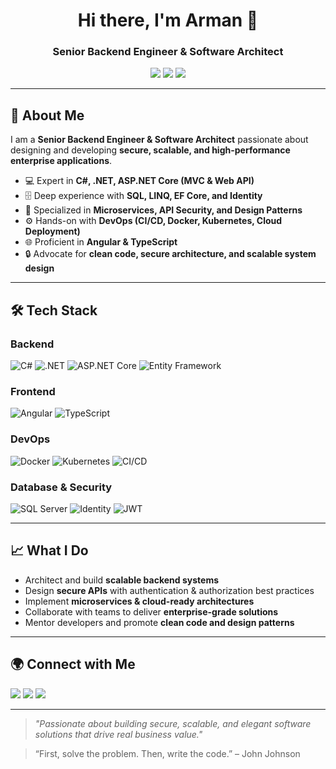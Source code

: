 <!-- Profile Header -->
<h1 align="center">Hi there, I'm Arman 👋</h1>
<h3 align="center">Senior Backend Engineer & Software Architect</h3>
<p align="center">
  <a href="https://www.linkedin.com/in/arman-ds-b3b967291"><img src="https://img.shields.io/badge/LinkedIn-Profile-blue?style=flat&logo=linkedin" /></a>
  <a href="mailto:ds.limited.ar@gmail.com"><img src="https://img.shields.io/badge/Email-Contact-red?style=flat&logo=gmail" /></a>
  <a href="https://github.com/yourusername"><img src="https://img.shields.io/badge/GitHub-Follow-black?style=flat&logo=github" /></a>
</p>

---

## 🚀 About Me

I am a **Senior Backend Engineer & Software Architect** passionate about designing and developing **secure, scalable, and high-performance enterprise applications**.

- 💻 Expert in **C#, .NET, ASP.NET Core (MVC & Web API)**  
- 🗄️ Deep experience with **SQL, LINQ, EF Core, and Identity**  
- 🧩 Specialized in **Microservices, API Security, and Design Patterns**  
- ⚙️ Hands-on with **DevOps (CI/CD, Docker, Kubernetes, Cloud Deployment)**  
- 🌐 Proficient in **Angular & TypeScript**  
- 🔒 Advocate for **clean code, secure architecture, and scalable system design**  

---

## 🛠️ Tech Stack

### Backend
![C#](https://img.shields.io/badge/C%23-239120?style=for-the-badge&logo=c-sharp&logoColor=white)
![.NET](https://img.shields.io/badge/.NET-512BD4?style=for-the-badge&logo=.net&logoColor=white)
![ASP.NET Core](https://img.shields.io/badge/ASP.NET%20Core-5C2D91?style=for-the-badge&logo=.net&logoColor=white)
![Entity Framework](https://img.shields.io/badge/EF%20Core-512BD4?style=for-the-badge&logo=.net&logoColor=white)

### Frontend
![Angular](https://img.shields.io/badge/Angular-DD0031?style=for-the-badge&logo=angular&logoColor=white)
![TypeScript](https://img.shields.io/badge/TypeScript-007ACC?style=for-the-badge&logo=typescript&logoColor=white)

### DevOps
![Docker](https://img.shields.io/badge/Docker-2496ED?style=for-the-badge&logo=docker&logoColor=white)
![Kubernetes](https://img.shields.io/badge/Kubernetes-326CE5?style=for-the-badge&logo=kubernetes&logoColor=white)
![CI/CD](https://img.shields.io/badge/CI%2FCD-4285F4?style=for-the-badge&logo=github-actions&logoColor=white)

### Database & Security
![SQL Server](https://img.shields.io/badge/SQL%20Server-CC2927?style=for-the-badge&logo=microsoft-sql-server&logoColor=white)
![Identity](https://img.shields.io/badge/Identity-512BD4?style=for-the-badge&logo=.net&logoColor=white)
![JWT](https://img.shields.io/badge/JWT-000000?style=for-the-badge&logo=json-web-tokens&logoColor=white)

---

## 📈 What I Do

- Architect and build **scalable backend systems**  
- Design **secure APIs** with authentication & authorization best practices  
- Implement **microservices & cloud-ready architectures**  
- Collaborate with teams to deliver **enterprise-grade solutions**  
- Mentor developers and promote **clean code and design patterns**  

---

## 🌍 Connect with Me

<p>
  <a href="https://www.linkedin.com/in/arman-ds-b3b967291"><img src="https://img.shields.io/badge/LinkedIn-Connect-blue?style=for-the-badge&logo=linkedin" /></a>
  <a href="mailto:ds.limited.ar@gmail.com"><img src="https://img.shields.io/badge/Email-Contact-red?style=for-the-badge&logo=gmail" /></a>
  <a href="https://github.com/ds-index"><img src="https://img.shields.io/badge/GitHub-Follow-black?style=for-the-badge&logo=github" /></a>
</p>

---

> *"Passionate about building secure, scalable, and elegant software solutions that drive real business value."*


> “First, solve the problem. Then, write the code.” – John Johnson

